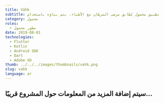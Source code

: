 ```yaml
---
title: Vähk
subtitle: تطبيق محمول يُطابق مرضى السرطان مع الأطباء، يتم بناؤه باستخدام Flutter، ويستهلك واجهة برمجة تطبيقات متوفرة بالفعل مقدمة من العميل.
category: محمول
roles:
  - مطور محمول
date: 2019-08-01
technologies: 
  - Flutter
  - Kotlin
  - Android SDK
  - Dart
  - Adobe XD
thumb: ../../../images/thumbnails/vahk.png
slug: vahk
language: ar
---
```


## سيتم إضافة المزيد من المعلومات حول المشروع قريبًا...